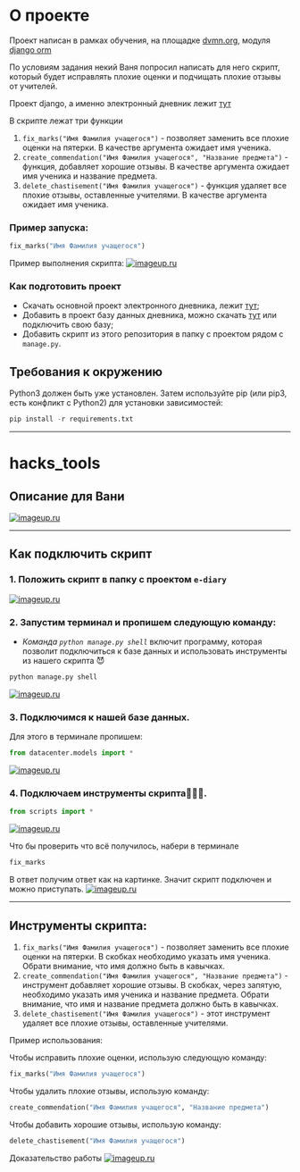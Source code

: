 # О проекте

Проект написан в рамках обучения, на площадке [dvmn.org](https://dvmn.org/), модуля [django orm](https://dvmn.org/modules/django-orm/lesson/correcting-grades/#1)

По условиям задания некий Ваня попросил написать для него скрипт, который будет исправлять плохие оценки и подчищать плохие отзывы от учителей.

Проект django, а именно электронный дневник лежит [тут](https://github.com/devmanorg/e-diary/tree/master)

В скрипте лежат три функции
1. `fix_marks("Имя Фамилия учащегося")` - позволяет заменить все плохие оценки на пятерки. В качестве аргумента ожидает имя ученика.
2. `create_commendation("Имя Фамилия учащегося", "Название предмета")` - функция, добавляет хорошие отзывы. В качестве аргумента ожидает имя ученика и название предмета.
3. `delete_chastisement("Имя Фамилия учащегося")` - функция удаляет все плохие отзывы, оставленные учителями. В качестве аргумента ожидает имя ученика.

### Пример запуска:

```python
fix_marks("Имя Фамилия учащегося") 
```

Пример выполнения скрипта:
[![imageup.ru](https://imageup.ru/img7/4179995/example.gif)](https://imageup.ru/img7/4179995/example.gif.html)


### Как подготовить проект

- Скачать основной проект электронного дневника, лежит [тут](https://github.com/devmanorg/e-diary/tree/master);
- Добавить в проект базу данных дневника, можно скачать [тут](https://dvmn.org/filer/canonical/1562234129/166/) или подключить свою базу;
- Добавить скрипт из этого репозитория в папку с проектом рядом с `manage.py`.

## Требования к окружению

Python3 должен быть уже установлен.
Затем используйте pip (или pip3, есть конфликт с Python2) для установки зависимостей:

```python
pip install -r requirements.txt
```
***

# hacks_tools

## Описание для Вани

[![imageup.ru](https://imageup.ru/img223/4178540/red-matrix-5031496_1920-1078x516.jpg)](https://imageup.ru/img223/4178540/red-matrix-5031496_1920-1078x516.jpg.html)

***

## Как подключить скрипт

### 1. Положить скрипт в папку с проектом `e-diary`

[![imageup.ru](https://imageup.ru/img28/4180042/explorer_1jmboowrvs.png)](https://imageup.ru/img28/4180042/explorer_1jmboowrvs.png.html)

### 2. Запустим терминал и пропишем следующую команду:


- _Команда `python manage.py shell`_ включит программу, которая позволит подключиться к базе данных и использовать инструменты из нашего скрипта 😈

```python
python manage.py shell
```
[![imageup.ru](https://imageup.ru/img77/4179807/shell.gif)](https://imageup.ru/img77/4179807/shell.gif.html)

### 3. Подключимся к нашей базе данных.
Для этого в терминале пропишем:
```python
from datacenter.models import * 
```
[![imageup.ru](https://imageup.ru/img108/4179831/db.gif)](https://imageup.ru/img108/4179831/db.gif.html)


### 4. Подключаем инструменты скрипта🍄🍄🍄.
```python
from scripts import *   
```
[![imageup.ru](https://imageup.ru/img288/4179940/tools.gif)](https://imageup.ru/img288/4179940/tools.gif.html)


Что бы проверить что всё получилось, набери в терминале
```python
fix_marks 
```
В ответ получим ответ как на картинке. Значит скрипт подключен и можно приступать.
[![imageup.ru](https://imageup.ru/img22/4180055/pycharm64_sdbxsgvg9x.png)](https://imageup.ru/img22/4180055/pycharm64_sdbxsgvg9x.png.html)
 
***

## Инструменты скрипта:

1. `fix_marks("Имя Фамилия учащегося")` - позволяет заменить все плохие оценки на пятерки. В скобках необходимо указать имя ученика. Обрати внимание, что имя должно быть в кавычках.
2. `create_commendation("Имя Фамилия учащегося", "Название предмета")` - инструмент добавляет хорошие отзывы. В скобках, через запятую, необходимо указать имя ученика и название предмета. Обрати внимание, что имя и название предмета должно быть в кавычках.
3. `delete_chastisement("Имя Фамилия учащегося")` - этот инструмент удаляет все плохие отзывы, оставленные учителями. 

Пример использования:

Чтобы исправить плохие оценки, использую следующую команду:
```python
fix_marks("Имя Фамилия учащегося") 
```

Чтобы удалить плохие отзывы, использую команду:

```python
create_commendation("Имя Фамилия учащегося", "Название предмета")
```

Чтобы добавить хорошие отзывы, использую команду:

```python
delete_chastisement("Имя Фамилия учащегося")
```

Доказательство работы
[![imageup.ru](https://imageup.ru/img228/4195319/example.gif)](https://imageup.ru/img228/4195319/example.gif.html)
